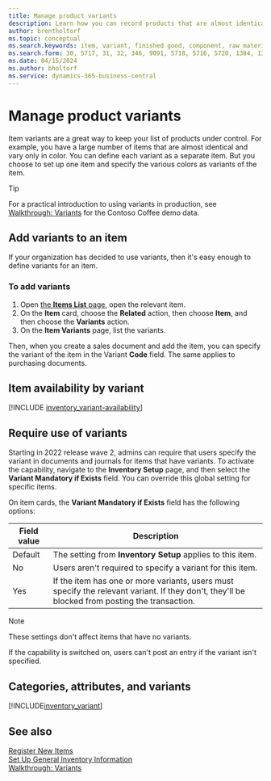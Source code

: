 ```yaml
---
title: Manage product variants
description: Learn how you can record products that are almost identical but vary in color, size, or material as item variants.
author: brentholtorf
ms.topic: conceptual
ms.search.keywords: item, variant, finished good, component, raw material, assembly item, item substitution
ms.search.form: 30, 5717, 31, 32, 346, 9091, 5718, 5716, 5720, 1384, 1383, 35, 5404, 1378, 5719
ms.date: 04/15/2024
ms.author: bholtorf
ms.service: dynamics-365-business-central
---
```

# Manage product variants

Item variants are a great way to keep your list of products under control. For example, you have a large number of items that are almost identical and vary only in color. You can define each variant as a separate item. But you choose to set up one item and specify the various colors as variants of the item.  

> [!TIP]
> For a practical introduction to using variants in production, see [Walkthrough: Variants](contoso-coffee/manufacturing/variants.md) for the Contoso Coffee demo data.  

## Add variants to an item

If your organization has decided to use variants, then it's easy enough to define variants for an item.  

### To add variants

1. Open [the **Items List** page](https://businesscentral.dynamics.com/?page=31), open the relevant item.  
2. On the **Item** card, choose the **Related** action, then choose **Item**, and then choose the **Variants** action.  
3. On the **Item Variants** page, list the variants.  

Then, when you create a sales document and add the item, you can specify the variant of the item in the Variant **Code** field. The same applies to purchasing documents.  

## Item availability by variant

[!INCLUDE [inventory_variant-availability](includes/inventory_variant-availability.md)]

## Require use of variants

Starting in 2022 release wave 2, admins can require that users specify the variant in documents and journals for items that have variants. To activate the capability, navigate to the **Inventory Setup** page, and then select the **Variant Mandatory if Exists** field. You can override this global setting for specific items.  

On item cards, the **Variant Mandatory if Exists** field has the following options:

|Field value |Description|
|---------|----|
|Default| The setting from **Inventory Setup** applies to this item.|
|No| Users aren't required to specify a variant for this item.|
|Yes| If the item has one or more variants, users must specify the relevant variant. If they don't, they'll be blocked from posting the transaction.|

> [!NOTE]
> These settings don't affect items that have no variants.

If the capability is switched on, users can't post an entry if the variant isn't specified.

## Categories, attributes, and variants

[!INCLUDE[inventory_variant](includes/inventory_variant.md)]

## See also

[Register New Items](inventory-how-register-new-items.md)    
[Set Up General Inventory Information](inventory-how-setup-general.md)    
[Walkthrough: Variants](contoso-coffee/manufacturing/variants.md)    
